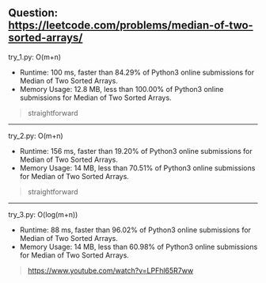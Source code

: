 Question: https://leetcode.com/problems/median-of-two-sorted-arrays/
---

try_1.py: O(m+n)

* Runtime: 100 ms, faster than 84.29% of Python3 online submissions for Median of Two Sorted Arrays.
* Memory Usage: 12.8 MB, less than 100.00% of Python3 online submissions for Median of Two Sorted Arrays.

> straightforward

---

try_2.py: O(m+n)
* Runtime: 156 ms, faster than 19.20% of Python3 online submissions for Median of Two Sorted Arrays.
* Memory Usage: 14 MB, less than 70.51% of Python3 online submissions for Median of Two Sorted Arrays.

> straightforward

---

try_3.py: O(log(m+n))
* Runtime: 88 ms, faster than 96.02% of Python3 online submissions for Median of Two Sorted Arrays.
* Memory Usage: 14 MB, less than 60.98% of Python3 online submissions for Median of Two Sorted Arrays.

> https://www.youtube.com/watch?v=LPFhl65R7ww
